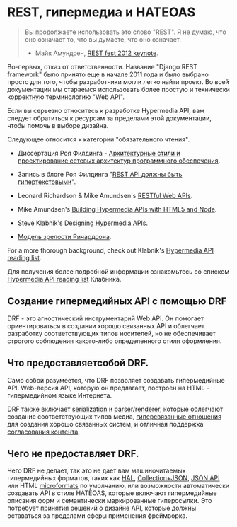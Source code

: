 <!-- TRANSLATED by md-translate -->
# REST, гипермедиа и HATEOAS

> Вы продолжаете использовать это слово "REST". Я не думаю, что оно означает то, что вы думаете, что оно означает.
>
> - Майк Амундсен, [REST fest 2012 keynote](https://vimeo.com/channels/restfest/49503453).

Во-первых, отказ от ответственности. Название "Django REST framework" было принято еще в начале 2011 года и было выбрано просто для того, чтобы разработчики могли легко найти проект. Во всей документации мы стараемся использовать более простую и технически корректную терминологию "Web API".

Если вы серьезно относитесь к разработке Hypermedia API, вам следует обратиться к ресурсам за пределами этой документации, чтобы помочь в выборе дизайна.

Следующее относится к категории "обязательного чтения".

- Диссертация Роя Филдинга - [Архитектурные стили и проектирование сетевых архитектур программного обеспечения](https://www.ics.uci.edu/~fielding/pubs/dissertation/top.htm).

- Запись в блоге Роя Филдинга "[REST API должны быть гипертекстовыми](https://roy.gbiv.com/untangled/2008/rest-apis-must-be-hypertext-driven)".

- Leonard Richardson & Mike Amundsen's [RESTful Web APIs](http://restfulwebapis.org/).

- Mike Amundsen's [Building Hypermedia APIs with HTML5 and Node](https://www.amazon.com/Building-Hypermedia-APIs-HTML5-Node/dp/1449306578).

- Steve Klabnik's [Designing Hypermedia APIs](http://designinghypermediaapis.com/).

- [Модель зрелости Ричардсона](https://martinfowler.com/articles/richardsonMaturityModel.html).

For a more thorough background, check out Klabnik's [Hypermedia API reading list](http://blog.steveklabnik.com/posts/2012-02-27-hypermedia-api-reading-list).

Для получения более подробной информации ознакомьтесь со списком [Hypermedia API reading list](http://blog.steveklabnik.com/posts/2012-02-27-hypermedia-api-reading-list) Клабника.

## Создание гипермедийных API с помощью DRF

DRF - это агностический инструментарий Web API. Он помогает ориентироваться в создании хорошо связанных API и облегчает разработку соответствующих типов носителей, но не обеспечивает строгого соблюдения какого-либо определенного стиля оформления.

## Что предоставляетсобой DRF.

Само собой разумеется, что DRF позволяет создавать гипермедийные API. Web-версия API, которую он предлагает, построен на HTML - гипермедийном языке Интернета.

DRF также включает [serialization](../api-guide/serializers.md) и [parser](../api-guide/parsers.md)/[renderer](../api-guide/renderers.md), которые облегчают создание соответствующих типов медиа, [гиперсвязанные отношения](../api-guide/fields.md) для создания хорошо связанных систем, и отличная поддержка [согласования контента](../api-guide/content-negotiation.md).

## Чего не предоставляет DRF.

Чего DRF не делает, так это не дает вам машиночитаемых гипермедийных форматов, таких как [HAL](http://stateless.co/hal_specification.html), [Collection+JSON](http://www.amundsen.com/media-types/collection/), [JSON API](http://jsonapi.org/) или HTML [microformats](http://microformats.org/wiki/Main_Page) по умолчанию, или возможности автоматически создавать API в стиле HATEOAS, которые включают гипермедийные описания форм и семантически маркированные гиперссылки. Это потребует принятия решений о дизайне API, которые должны оставаться за пределами сферы применения фреймворка.
